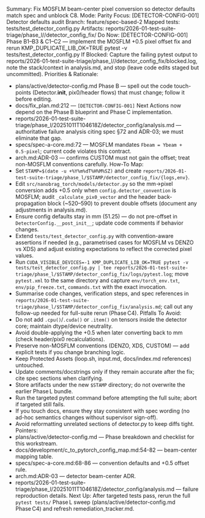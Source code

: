 Summary: Fix MOSFLM beam-center pixel conversion so detector defaults match spec and unblock C8.
Mode: Parity
Focus: [DETECTOR-CONFIG-001] Detector defaults audit
Branch: feature/spec-based-2
Mapped tests: tests/test_detector_config.py
Artifacts: reports/2026-01-test-suite-triage/phase_l/<STAMP>/detector_config_fix/
Do Now: [DETECTOR-CONFIG-001] Phase B1–B3 & C1–C2 — implement the MOSFLM +0.5 pixel offset fix and rerun KMP_DUPLICATE_LIB_OK=TRUE pytest -v tests/test_detector_config.py
If Blocked: Capture the failing pytest output to reports/2026-01-test-suite-triage/phase_l/<STAMP>/detector_config_fix/blocked.log, note the stack/context in analysis.md, and stop (leave code edits staged but uncommitted).
Priorities & Rationale:
- plans/active/detector-config.md Phase B — spell out the code touch-points (Detector.__init__, pix0/header flows) that must change; follow it before editing.
- docs/fix_plan.md:212 — `[DETECTOR-CONFIG-001]` Next Actions now depend on the Phase B blueprint and Phase C implementation.
- reports/2026-01-test-suite-triage/phase_l/20251011T104618Z/detector_config/analysis.md — authoritative failure analysis citing spec §72 and ADR-03; we must eliminate that gap.
- specs/spec-a-core.md:72 — MOSFLM mandates `Fbeam = Ybeam + 0.5·pixel`; current code violates this contract.
- arch.md:ADR-03 — confirms CUSTOM must not gain the offset; treat non-MOSFLM conventions carefully.
How-To Map:
- Set `STAMP=$(date -u +%Y%m%dT%H%M%SZ)` and create `reports/2026-01-test-suite-triage/phase_l/$STAMP/detector_config_fix/{logs,env}`.
- Edit `src/nanobrag_torch/models/detector.py` so the mm→pixel conversion adds +0.5 only when `config.detector_convention` is MOSFLM; audit `_calculate_pix0_vector` and the header back-propagation block (~520–590) to prevent double offsets (document any adjustments in analysis.md).
- Ensure config defaults stay in mm (51.25) — do not pre-offset in `DetectorConfig.__post_init__`; update code comments if behavior changes.
- Extend `tests/test_detector_config.py` with convention-aware assertions if needed (e.g., parametrised cases for MOSFLM vs DENZO vs XDS) and adjust existing expectations to reflect the corrected pixel values.
- Run `CUDA_VISIBLE_DEVICES=-1 KMP_DUPLICATE_LIB_OK=TRUE pytest -v tests/test_detector_config.py | tee reports/2026-01-test-suite-triage/phase_l/$STAMP/detector_config_fix/logs/pytest.log`; move `pytest.xml` to the same directory and capture `env/torch_env.txt`, `env/pip_freeze.txt`, `commands.txt` with the exact invocation.
- Summarise code changes, verification steps, and spec references in `reports/2026-01-test-suite-triage/phase_l/$STAMP/detector_config_fix/analysis.md`; call out any follow-up needed for full-suite rerun (Phase C4).
Pitfalls To Avoid:
- Do not add `.cpu()`/`.cuda()` or `.item()` on tensors inside the detector core; maintain dtype/device neutrality.
- Avoid double-applying the +0.5 when later converting back to mm (check header/pix0 recalculations).
- Preserve non-MOSFLM conventions (DENZO, XDS, CUSTOM) — add explicit tests if you change branching logic.
- Keep Protected Assets (loop.sh, input.md, docs/index.md references) untouched.
- Update comments/docstrings only if they remain accurate after the fix; cite spec sections when clarifying.
- Store artifacts under the new `$STAMP` directory; do not overwrite the earlier Phase L bundle.
- Run the targeted pytest command before attempting the full suite; abort if targeted still fails.
- If you touch docs, ensure they stay consistent with spec wording (no ad-hoc semantics changes without supervisor sign-off).
- Avoid reformatting unrelated sections of detector.py to keep diffs tight.
Pointers:
- plans/active/detector-config.md — Phase breakdown and checklist for this workstream.
- docs/development/c_to_pytorch_config_map.md:54-82 — beam-center mapping table.
- specs/spec-a-core.md:68-86 — convention defaults and +0.5 offset rule.
- arch.md:ADR-03 — detector beam-center ADR.
- reports/2026-01-test-suite-triage/phase_l/20251011T104618Z/detector_config/analysis.md — failure reproduction details.
Next Up: After targeted tests pass, rerun the full `pytest tests/` Phase L sweep (plans/active/detector-config.md Phase C4) and refresh remediation_tracker.md.
